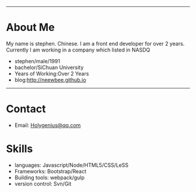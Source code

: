 
---

# About Me

My name is stephen. Chinese.
I am a front end developer for over 2 years. Currently I am working in a company which listed in NASDQ

 - stephen/male/1991 
 - bachelor/SiChuan University
 - Years of Working:Over 2 Years
 - blog:http://neewbee.github.io

---

# Contact

- Email: Holygenius@qq.com 


# Skills

- languages: Javascript/Node/HTML5/CSS/LeSS
- Frameworks: Bootstrap/React
- Building tools: webpack/gulp
- version control: Svn/Git


